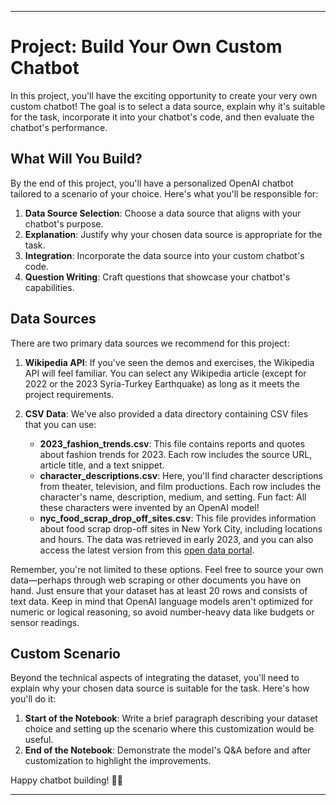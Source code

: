 
---

# Project: Build Your Own Custom Chatbot

In this project, you'll have the exciting opportunity to create your very own custom chatbot! The goal is to select a data source, explain why it's suitable for the task, incorporate it into your chatbot's code, and then evaluate the chatbot's performance.

## What Will You Build?

By the end of this project, you'll have a personalized OpenAI chatbot tailored to a scenario of your choice. Here's what you'll be responsible for:

1. **Data Source Selection**: Choose a data source that aligns with your chatbot's purpose.
2. **Explanation**: Justify why your chosen data source is appropriate for the task.
3. **Integration**: Incorporate the data source into your custom chatbot's code.
4. **Question Writing**: Craft questions that showcase your chatbot's capabilities.

## Data Sources

There are two primary data sources we recommend for this project:

1. **Wikipedia API**: If you've seen the demos and exercises, the Wikipedia API will feel familiar. You can select any Wikipedia article (except for 2022 or the 2023 Syria-Turkey Earthquake) as long as it meets the project requirements.

2. **CSV Data**: We've also provided a data directory containing CSV files that you can use:

   - **2023_fashion_trends.csv**: This file contains reports and quotes about fashion trends for 2023. Each row includes the source URL, article title, and a text snippet.
   - **character_descriptions.csv**: Here, you'll find character descriptions from theater, television, and film productions. Each row includes the character's name, description, medium, and setting. Fun fact: All these characters were invented by an OpenAI model!
   - **nyc_food_scrap_drop_off_sites.csv**: This file provides information about food scrap drop-off sites in New York City, including locations and hours. The data was retrieved in early 2023, and you can also access the latest version from this [open data portal](https://example-link-to-data-portal.com).

Remember, you're not limited to these options. Feel free to source your own data—perhaps through web scraping or other documents you have on hand. Just ensure that your dataset has at least 20 rows and consists of text data. Keep in mind that OpenAI language models aren't optimized for numeric or logical reasoning, so avoid number-heavy data like budgets or sensor readings.

## Custom Scenario

Beyond the technical aspects of integrating the dataset, you'll need to explain why your chosen data source is suitable for the task. Here's how you'll do it:

1. **Start of the Notebook**: Write a brief paragraph describing your dataset choice and setting up the scenario where this customization would be useful.
2. **End of the Notebook**: Demonstrate the model's Q&A before and after customization to highlight the improvements.

Happy chatbot building! 🤖🚀

---
